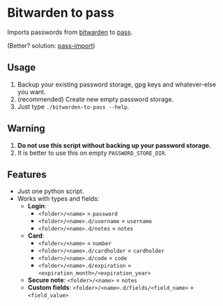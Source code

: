 # Bitwarden to pass
Imports passwords from [bitwarden](https://bitwarden.com/) to [pass](https://passwordstore.org/).

(Better? solution: [pass-import](https://github.com/roddhjav/pass-import/))

## Usage
1. Backup your existing password storage, gpg keys and whatever-else you want.
2. (recommended) Create new empty password storage.
3. Just type `./bitwarden-to-pass --help`.

## Warning
1. **Do not use this script without backing up your password storage.**
2. It is better to use this on empty `PASSWORD_STORE_DIR`.

## Features
- Just one python script.
- Works with types and fields:
  - **Login**:
    - `<folder>/<name>` = `password`
    - `<folder>/<name>.d/username` = `username`
    - `<folder>/<name>.d/notes` = `notes`
  - **Card**:
    - `<folder>/<name>` = `number`
    - `<folder>/<name>.d/cardholder` = `cardholder`
    - `<folder>/<name>.d/code` = `code`
    - `<folder>/<name>.d/expiration` = `<expiration_month>/<expiration_year>`
  - **Secure note**: `<folder>/<name>` = `notes`
  - **Custom fields**: `<folder>/<name>.d/fields/<field_name>` = `<field_value>`

